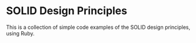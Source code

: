 # SOLID Design Principles

This is a collection of simple code examples of the SOLID design principles, using Ruby.
